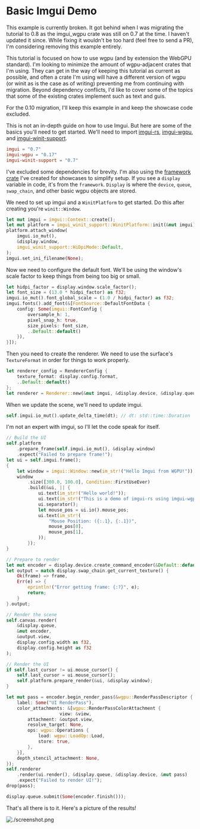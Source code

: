 # Basic Imgui Demo

<div class="warning">

This example is currently broken. It got behind when I was migrating the tutorial to 0.8 as the imgui_wgpu crate was still on 0.7 at the time. I haven't updated it since. While fixing it wouldn't be too hard (feel free to send a PR), I'm considering removing this example entirely.

This tutorial is focused on how to use wgpu (and by extension the WebGPU standard). I'm looking to minimize the amount of wgpu-adjacent crates that I'm using. They can get in the way of keeping this tutorial as current as possible, and often a crate I'm using will have a different version of wgpu (or winit as is the case as of writing) preventing me from continuing with migration. Beyond dependency conflicts, I'd like to cover some of the topics that some of the existing crates implement such as text and guis.

For the 0.10 migration, I'll keep this example in and keep the showcase code excluded.

</div>

This is not an in-depth guide on how to use Imgui. But here are some of the basics you'll need to get started. We'll need to import [imgui-rs](https://docs.rs/imgui), [imgui-wgpu](https://docs.rs/imgui-wgpu), and [imgui-winit-support](https://docs.rs/imgui-winit-support).

```toml
imgui = "0.7"
imgui-wgpu = "0.17"
imgui-winit-support = "0.7"
```

<div class="note">

I've excluded some dependencies for brevity. I'm also using the [framework crate](https://github.com/sotrh/learn-wgpu/tree/master/code/showcase/framework) I've created for showcases to simplify setup. If you see a `display` variable in code, it's from the `framework`. `Display` is where the `device`, `queue`, `swap_chain`, and other basic wgpu objects are stored.

</div>

We need to set up imgui and a `WinitPlatform` to get started. Do this after creating you're `winit::Window`.

```rust
let mut imgui = imgui::Context::create();
let mut platform = imgui_winit_support::WinitPlatform::init(&mut imgui);
platform.attach_window(
    imgui.io_mut(), 
    &display.window,
    imgui_winit_support::HiDpiMode::Default,
);
imgui.set_ini_filename(None);
```

Now we need to configure the default font. We'll be using the window's scale factor to keep things from being too big or small.

```rust
let hidpi_factor = display.window.scale_factor();
let font_size = (13.0 * hidpi_factor) as f32;
imgui.io_mut().font_global_scale = (1.0 / hidpi_factor) as f32;
imgui.fonts().add_font(&[FontSource::DefaultFontData {
    config: Some(imgui::FontConfig {
        oversample_h: 1,
        pixel_snap_h: true,
        size_pixels: font_size,
        ..Default::default()
    }),
}]);
```

Then you need to create the renderer. We need to use the surface's `TextureFormat` in order for things to work properly.

```rust
let renderer_config = RendererConfig {
    texture_format: display.config.format,
    ..Default::default()
};
let renderer = Renderer::new(&mut imgui, &display.device, &display.queue, renderer_config);
```

When we update the scene, we'll need to update imgui.

```rust
self.imgui.io_mut().update_delta_time(dt); // dt: std::time::Duration
```

I'm not an expert with imgui, so I'll let the code speak for itself.

```rust
// Build the UI
self.platform
    .prepare_frame(self.imgui.io_mut(), &display.window)
    .expect("Failed to prepare frame!");
let ui = self.imgui.frame();
{
    let window = imgui::Window::new(im_str!("Hello Imgui from WGPU!"));
    window
        .size([300.0, 100.0], Condition::FirstUseEver)
        .build(&ui, || {
            ui.text(im_str!("Hello world!"));
            ui.text(im_str!("This is a demo of imgui-rs using imgui-wgpu!"));
            ui.separator();
            let mouse_pos = ui.io().mouse_pos;
            ui.text(im_str!(
                "Mouse Position: ({:.1}, {:.1})",
                mouse_pos[0],
                mouse_pos[1],
            ));
        });
}

// Prepare to render
let mut encoder = display.device.create_command_encoder(&Default::default());
let output = match display.swap_chain.get_current_texture() {
    Ok(frame) => frame,
    Err(e) => {
        eprintln!("Error getting frame: {:?}", e);
        return;
    }
}.output;

// Render the scene
self.canvas.render(
    &display.queue, 
    &mut encoder, 
    &output.view, 
    display.config.width as f32, 
    display.config.height as f32
);

// Render the UI
if self.last_cursor != ui.mouse_cursor() {
    self.last_cursor = ui.mouse_cursor();
    self.platform.prepare_render(&ui, &display.window);
}

let mut pass = encoder.begin_render_pass(&wgpu::RenderPassDescriptor {
    label: Some("UI RenderPass"),
    color_attachments: &[wgpu::RenderPassColorAttachment {
                    view: &view,
        attachment: &output.view,
        resolve_target: None,
        ops: wgpu::Operations {
            load: wgpu::LoadOp::Load,
            store: true,
        },
    }],
    depth_stencil_attachment: None,
});
self.renderer
    .render(ui.render(), &display.queue, &display.device, &mut pass)
    .expect("Failed to render UI!");
drop(pass);

display.queue.submit(Some(encoder.finish()));
```

That's all there is to it. Here's a picture of the results!

![./screenshot.png](./screenshot.png)

<AutoGithubLink/>

